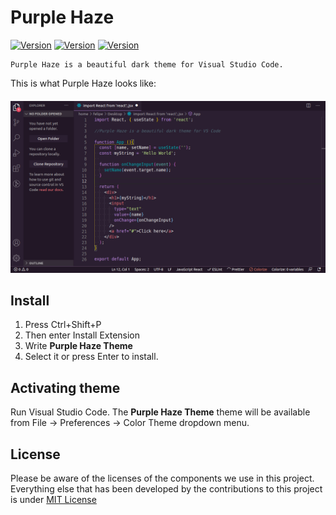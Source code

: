 # Purple Haze
[![Version](https://img.shields.io/badge/Version-1.0.0-2b1f31.svg)]()
[![Version](https://img.shields.io/badge/Contribute-PRs-2b1f31.svg)](https://github.com/fmm312/purple-haze/pulls)
[![Version](https://img.shields.io/badge/License-MIT-2b1f31.svg)](https://github.com/fmm312/purple-haze/blob/master/LICENSE)

```
Purple Haze is a beautiful dark theme for Visual Studio Code.
```
 This is what Purple Haze looks like:
<div style="text-align:center; margin-top: 20px">
<img src="./assets/screenshot.png" alt="Purple Haze screenshot" />
</div>


## Install

1.  Press Ctrl+Shift+P
2.  Then enter Install Extension
3.  Write **Purple Haze Theme**
4.  Select it or press Enter to install.

## Activating theme
Run Visual Studio Code. The **Purple Haze Theme** theme will be available from File -> Preferences -> Color Theme dropdown menu.

## License
Please be aware of the licenses of the components we use in this project. Everything else that has been developed by the contributions to this project is under [MIT License](https://github.com/fmm312/purple-haze/blob/master/LICENSE)
